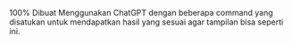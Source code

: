 100% Dibuat Menggunakan ChatGPT dengan beberapa command yang disatukan untuk mendapatkan hasil yang sesuai agar tampilan bisa seperti ini.
